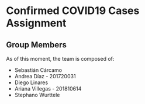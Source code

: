 # Confirmed COVID19 Cases Assignment

## Group Members

As of this moment, the team is composed of:

* Sebastián Cárcamo
* Andrea Díaz - 201720031
* Diego Linares
* Ariana Villegas - 201810614
* Stephano Wurttele
